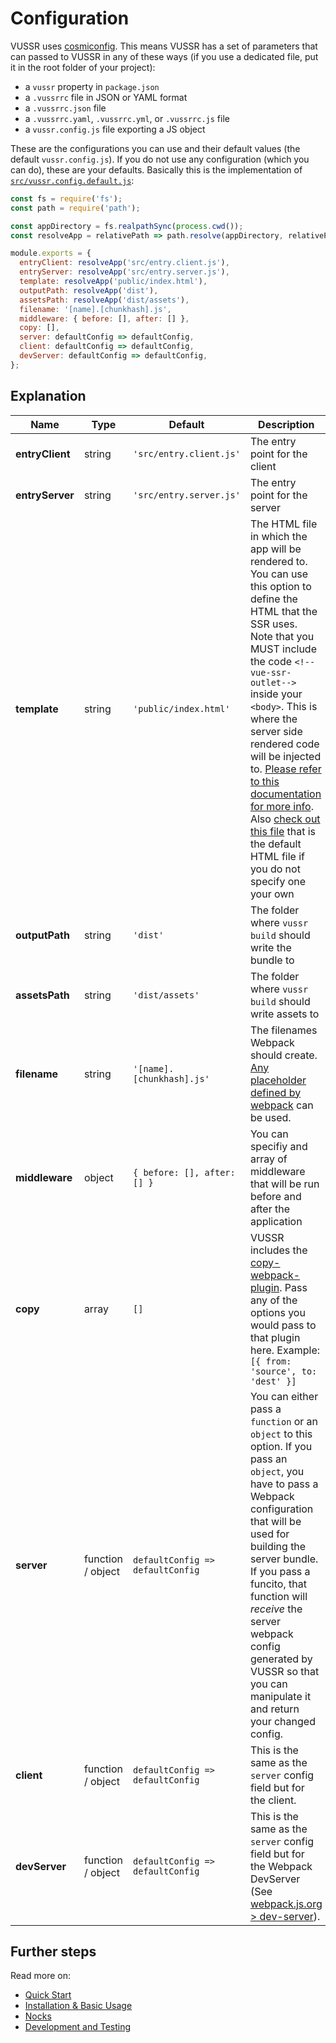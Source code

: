 # Configuration

VUSSR uses [cosmiconfig](https://github.com/davidtheclark/cosmiconfig). This means VUSSR has a set of
parameters that can passed to VUSSR in any of these ways (if you use a dedicated file, put it in the
root folder of your project):

- a `vussr` property in `package.json`
- a `.vussrrc` file in JSON or YAML format
- a `.vussrrc.json` file
- a `.vussrrc.yaml`, `.vussrrc.yml`, or `.vussrrc.js` file
- a `vussr.config.js` file exporting a JS object

These are the configurations you can use and their default values (the default `vussr.config.js`). If
you do not use any configuration (which you can do), these are your defaults. Basically this is the
implementation of [`src/vussr.config.default.js`](../src/vussr.config.default.js):

```js
const fs = require('fs');
const path = require('path');

const appDirectory = fs.realpathSync(process.cwd());
const resolveApp = relativePath => path.resolve(appDirectory, relativePath);

module.exports = {
  entryClient: resolveApp('src/entry.client.js'),
  entryServer: resolveApp('src/entry.server.js'),
  template: resolveApp('public/index.html'),
  outputPath: resolveApp('dist'),
  assetsPath: resolveApp('dist/assets'),
  filename: '[name].[chunkhash].js',
  middleware: { before: [], after: [] },
  copy: [],
  server: defaultConfig => defaultConfig,
  client: defaultConfig => defaultConfig,
  devServer: defaultConfig => defaultConfig,
};
```

## Explanation

| Name            | Type              | Default                          | Description                                                                                                                                                                                                                                                                                                                                                                                                                                                                                         |
| --------------- | ----------------- | -------------------------------- | --------------------------------------------------------------------------------------------------------------------------------------------------------------------------------------------------------------------------------------------------------------------------------------------------------------------------------------------------------------------------------------------------------------------------------------------------------------------------------------------------- |
| **entryClient** | string            | `'src/entry.client.js'`          | The entry point for the client                                                                                                                                                                                                                                                                                                                                                                                                                                                                      |
| **entryServer** | string            | `'src/entry.server.js'`          | The entry point for the server                                                                                                                                                                                                                                                                                                                                                                                                                                                                      |
| **template**    | string            | `'public/index.html'`            | The HTML file in which the app will be rendered to. You can use this option to define the HTML that the SSR uses. Note that you MUST include the code `<!--vue-ssr-outlet-->` inside your `<body>`. This is where the server side rendered code will be injected to. [Please refer to this documentation for more info](https://ssr.vuejs.org/guide/#using-a-page-template). Also [check out this file](../src/index.default.html) that is the default HTML file if you do not specify one your own |
| **outputPath**  | string            | `'dist'`                         | The folder where `vussr build` should write the bundle to                                                                                                                                                                                                                                                                                                                                                                                                                                           |
| **assetsPath**  | string            | `'dist/assets'`                  | The folder where `vussr build` should write assets to                                                                                                                                                                                                                                                                                                                                                                                                                                               |
| **filename**    | string            | `'[name].[chunkhash].js'`        | The filenames Webpack should create. [Any placeholder defined by webpack](https://webpack.js.org/configuration/output/#outputfilename) can be used.                                                                                                                                                                                                                                                                                                                                                 |
| **middleware**  | object            | `{ before: [], after: [] }`      | You can specifiy and array of middleware that will be run before and after the application                                                                                                                                                                                                                                                                                                                                                                                                          |
| **copy**        | array             | `[]`                             | VUSSR includes the [copy-webpack-plugin](https://github.com/webpack-contrib/copy-webpack-plugin). Pass any of the options you would pass to that plugin here. Example: `[{ from: 'source', to: 'dest' }]`                                                                                                                                                                                                                                                                                           |
| **server**      | function / object | `defaultConfig => defaultConfig` | You can either pass a `function` or an `object` to this option. If you pass an `object`, you have to pass a Webpack configuration that will be used for building the server bundle. If you pass a funcito, that function will _receive_ the server webpack config generated by VUSSR so that you can manipulate it and return your changed config.                                                                                                                                                  |
| **client**      | function / object | `defaultConfig => defaultConfig` | This is the same as the `server` config field but for the client.                                                                                                                                                                                                                                                                                                                                                                                                                                   |
| **devServer**   | function / object | `defaultConfig => defaultConfig` | This is the same as the `server` config field but for the Webpack DevServer (See [webpack.js.org > dev-server](https://webpack.js.org/configuration/dev-server/)).                                                                                                                                                                                                                                                                                                                                  |

## Further steps

Read more on:

- [Quick Start](../README.md#quick-start)
- [Installation & Basic Usage](./installation-basic-usage.md)
- [Nocks](./nocks.md)
- [Development and Testing](./development-and-testing.md)
